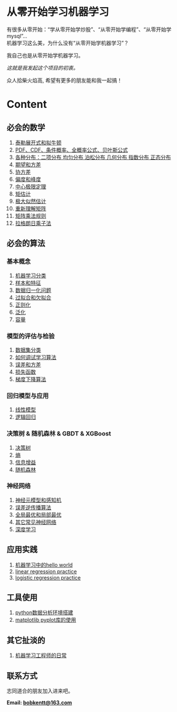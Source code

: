 # 从零开始学习机器学习

有很多从零开始：“学从零开始学炒股”、“从零开始学编程”、“从零开始学mysql”...    
机器学习这么美，为什么没有“从零开始学机器学习”？

我自己也是从零开始学机器学习。

*这就是我发起这个项目的初衷。*

众人拾柴火焰高, 希望有更多的朋友能和我一起搞！

# Content
## 必会的数学

1. [泰勒展开式和拟牛顿](https://github.com/bobkentt/Learning-machine-from-scratch-/blob/master/math_base/taylor.md)
2. [PDF、CDF、条件概率、全概率公式、贝叶斯公式](https://github.com/bobkentt/Learning-machine-from-scratch-/blob/master/math_base/bayes.md)
3. [各种分布：二项分布 均匀分布 泊松分布 几何分布 指数分布 正态分布](https://github.com/bobkentt/Learning-machine-from-scratch-/blob/master/math_base/distribution.md)
4. [期望和方差](https://github.com/bobkentt/Learning-machine-from-scratch-/blob/master/math_base/expectation_variance.md)
5. [协方差](https://github.com/bobkentt/Learning-machine-from-scratch-/blob/master/math_base/cov.md)
6. [偏度和峰度](https://github.com/bobkentt/Learning-machine-from-scratch-/blob/master/math_base/skewness.md)
7. [中心极限定理](https://github.com/bobkentt/Learning-machine-from-scratch-/blob/master/math_base/central_limit.md)
8. [矩估计](https://github.com/bobkentt/Learning-machine-from-scratch-/blob/master/math_base/moment_estimation.md)
9. [极大似然估计](https://github.com/bobkentt/Learning-machine-from-scratch-/blob/master/math_base/MLE.md)
10. [重新理解矩阵](https://github.com/bobkentt/Learning-machine-from-scratch-/blob/master/math_base/matrix.md)
11. [矩阵乘法规则](https://github.com/bobkentt/Learning-machine-from-scratch-/blob/master/math_base/matrix_multi.md)
12. [拉格朗日乘子法](https://github.com/bobkentt/Learning-machine-from-scratch-/blob/master/math_base/Lagrange.md)


## 必会的算法
### 基本概念
1. [机器学习分类](https://github.com/bobkentt/Learning-machine-from-scratch-/blob/master/alg_base/the_division_of_ml.md)
2. [样本和特征](https://github.com/bobkentt/Learning-machine-from-scratch-/blob/master/alg_base/sample_feature_label.md)
3. [数据归一化问题](https://github.com/bobkentt/Learning-machine-from-scratch-/blob/master/alg_base/data_normalization.md)
4. [过拟合和欠拟合](https://github.com/bobkentt/Learning-machine-from-scratch-/blob/master/alg_base/underfitting_vs_overfitting.md)
5. [正则化](https://github.com/bobkentt/Learning-machine-from-scratch-/blob/master/alg_base/normalization.md)
6. [泛化](https://github.com/bobkentt/Learning-machine-from-scratch-/blob/master/alg_base/generalization.md)
7. [容量](https://github.com/bobkentt/Learning-machine-from-scratch-/blob/master/alg_base/Capacity.md)

### 模型的评估与检验
1. [数据集分类](https://github.com/bobkentt/Learning-machine-from-scratch-/blob/master/alg_base/dataset_classification.md)
2. [如何调试学习算法](https://github.com/bobkentt/Learning-machine-from-scratch-/blob/master/alg_base/debug_ml_alg.md)
3. [误差和方差](https://github.com/bobkentt/Learning-machine-from-scratch-/blob/master/alg_base/Error%26variance.md)
4. [损失函数](https://github.com/bobkentt/Learning-machine-from-scratch-/blob/master/alg_base/loss_function.md)
5. [梯度下降算法](https://github.com/bobkentt/Learning-machine-from-scratch-/blob/master/alg_base/gradient_descent.md)

### 回归模型与应用
1. [线性模型](https://github.com/bobkentt/Learning-machine-from-scratch-/blob/master/alg_base/linear_regression_model.md)
2. [逻辑回归](https://github.com/bobkentt/Learning-machine-from-scratch-/blob/master/alg_base/logisticRegression.md)

### 决策树 & 随机森林 & GBDT & XGBoost
1. [决策树](http://blog.csdn.net/nieson2012/article/details/51314873)
2. [熵](https://github.com/bobkentt/Learning-machine-from-scratch-/blob/master/alg_base/Entropy.md)
3. [信息增益](https://github.com/bobkentt/Learning-machine-from-scratch-/blob/master/alg_base/InformationGain.md)
4. [随机森林](https://github.com/bobkentt/Learning-machine-from-scratch-/blob/master/alg_base/RandomForest.md)

### 神经网络
1. [神经元模型和感知机](https://github.com/bobkentt/Learning-machine-from-scratch-/blob/master/alg_base/neural_network.md)
2. [误差逆传播算法](https://github.com/bobkentt/Learning-machine-from-scratch-/blob/master/alg_base/BackPropagation.md)
3. [全局最优和局部最优]()
4. [其它常见神经网络]()
5. [深度学习]()

## 应用实践
1. [机器学习中的hello world](https://github.com/bobkentt/Learning-machine-from-scratch-/blob/master/practice/ml-hello-world-program.md)
2. [linear regression practice](https://github.com/bobkentt/Learning-machine-from-scratch-/blob/master/practice/linear-regression-practice.md)
3. [logistic regression practice](https://github.com/bobkentt/Learning-machine-from-scratch-/blob/master/practice/logistic-regression-practice.md)


## 工具使用
1. [python数据分析环境搭建](https://github.com/bobkentt/Learning-machine-from-scratch-/blob/master/practice/python-environment-install.md)
2. [matplotlib pyplot库的使用](https://github.com/bobkentt/Learning-machine-from-scratch-/blob/master/practice/matplotlib_pyplot/content.md)

## 其它扯淡的
1. [机器学习工程师的日常](https://github.com/bobkentt/Learning-machine-from-scratch-/blob/master/funny/major_task.md)


## 联系方式
志同道合的朋友加入进来吧。

**Email:   bobkentt@163.com**
